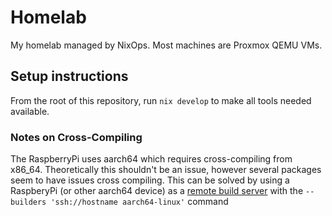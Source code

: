 # Homelab

My homelab managed by NixOps. Most machines are Proxmox QEMU VMs.

## Setup instructions
From the root of this repository, run `nix develop` to make all tools needed available.

### Notes on Cross-Compiling
The RaspberryPi uses aarch64 which requires cross-compiling from x86_64.
Theoretically this shouldn't be an issue, however several packages seem to have issues
cross compiling. This can be solved by using a RaspberyPi (or other aarch64 device) as
a [remote build server] with the `--builders 'ssh://hostname aarch64-linux'` command


[remote build server]:https://nixos.org/manual/nix/stable/advanced-topics/distributed-builds.html